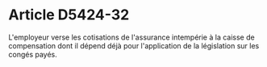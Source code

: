# Article D5424-32

  
L'employeur verse les cotisations de l'assurance intempérie à la caisse de compensation dont il dépend déjà pour l'application de la législation sur les congés payés.